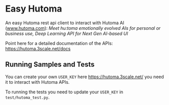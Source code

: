 # Easy Hutoma

An easy Hutoma rest api client to interact with Hutoma AI (www.hutoma.com): *Meet hu:toma emotionally evolved AIs for personal or business use, Deep Learning API for Next Gen AI-based UI* 

Point here for a detailed documentation of the APIs: https://hutoma.3scale.net/docs

## Running Samples and Tests

You can create your own `USER_KEY` here https://hutoma.3scale.net/ you need it to interact with Hutoma APIs.

To running the tests you need to update your `USER_KEY` in `test/hutoma_test.py`.